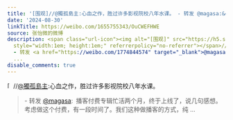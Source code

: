 ```yaml
---
title: '[围观]//@獨孤島主:心血之作，胜过许多影视院校八年水课。 - 转发 @magasa:&ensp;播客付费专辑忙活两个月，终于上线了，说几句感想。考虑做这个付费，有一段时间...'
date: '2024-08-30'
linkTitle: https://weibo.com/1655755343/OuCWEFHWE
source: 张怡微的微博
description: <span class="url-icon"><img alt="[围观]" src="https://h5.sinaimg.cn/m/emoticon/icon/others/o_weiguan-96e2adbbaa.png"
  style="width:1em; height:1em;" referrerpolicy="no-referrer"></span>//<a href="https://weibo.com/n/%E7%8D%A8%E5%AD%A4%E5%B3%B6%E4%B8%BB">@獨孤島主</a>:心血之作，胜过许多影视院校八年水课。<br><blockquote>
  - 转发 <a href="https://weibo.com/1774844574" target="_blank">@magasa</a>: 播客付费专辑忙活两个月，终于上线了，说几句感想。考虑做这个付费，有一段时间了。我们这种做播客的方式，纯
  ...
disable_comments: true
---
```

<span class="url-icon"><img alt="[围观]" src="https://h5.sinaimg.cn/m/emoticon/icon/others/o_weiguan-96e2adbbaa.png" style="width:1em; height:1em;" referrerpolicy="no-referrer"></span>//<a href="https://weibo.com/n/%E7%8D%A8%E5%AD%A4%E5%B3%B6%E4%B8%BB">@獨孤島主</a>:心血之作，胜过许多影视院校八年水课。<br><blockquote> - 转发 <a href="https://weibo.com/1774844574" target="_blank">@magasa</a>: 播客付费专辑忙活两个月，终于上线了，说几句感想。考虑做这个付费，有一段时间了。我们这种做播客的方式，纯 ...